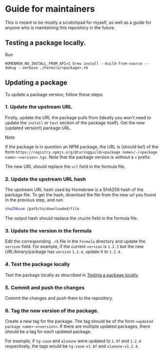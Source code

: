 # Guide for maintainers

This is meant to be mostly a scratchpad for myself, as well as a guide for anyone who is maintaining this repository in the future.

## Testing a package locally.

Run

```
HOMEBREW_NO_INSTALL_FROM_API=1 brew install --build-from-source --debug --verbose ./Formula/<package>.rb
```

## Updating a package

To update a package version, follow these steps:

### 1. Update the upstream URL

Firstly, update the URL the package pulls from (ideally you won't need to update the `install` or `test` section of the package itself). Get the new (updated version!) package URL.

> [!NOTE]
> If the package is in question an NPM package, the URL is (should be!) of the form `https://registry.npmjs.org/@turingguild/<package name>/-/<package name>-<version>.tgz`. Note that the package version is _without_ a `v` prefix.

The new URL should replace the `url` field in the formula file.

### 2. Update the upstream URL hash

The upstream URL hash used by Homebrew is a SHA256 hash of the package file. To get the hash, download the file from the new url you found in the previous step, and run:

```sh
sha256sum /path/to/downloaded/file
```

The output hash should replace the `sha256` field in the formula file.

### 3. Update the version in the formula

Edit the corresponding `.rb` file in the `Formula` directory and update the `version` field. For example, if the current `version` is `1.2.3` but the new URL/binary/package has `version` `1.2.4`, update it to `1.2.4`.

### 4. Test the package locally

Test the package locally as described in [Testing a package locally](#testing-a-package-locally).

### 5. Commit and push the changes

Commit the changes and push them to the repository.

### 6. Tag the new version of the package.

Create a new tag for the package. The tag should be of the form `<updated package name>-v<version>`. If there are multiple updated packages, there should be a tag for each updated package.

For example, if `tg-vasm` and `alanone` were updated to `1.9f` and `1.2.4` respectively, the tags would be `tg-vasm-v1.8f` and `alanone-v1.2.4`.
